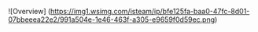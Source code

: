 ![Overview] (https://img1.wsimg.com/isteam/ip/bfe125fa-baa0-47fc-8d01-07bbeeea22e2/991a504e-1e46-463f-a305-e9659f0d59ec.png)
